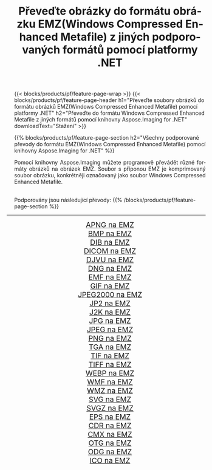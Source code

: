 ﻿---
title: Převeďte obrázky do formátu obrázku EMZ(Windows Compressed Enhanced Metafile) z jiných podporovaných formátů pomocí platformy .NET 
weight: 3920
url: /cs/net/conversion/to/emz/ 
lang: cs
langdirlevel: 2
locales: zh-hans,ja,it,ru,de,es,fr,nl,id,lt,pl,pt,vi,tr,ko,zh-hant,ar,hi,th,sv,cs,uk,he
description: Pomocí knihovny Aspose.Imaging for .NET je snadné převést do formátu EMZ(Windows Compressed Enhanced Metafile) z jiných podporovaných formátů obrázků
---

{{< blocks/products/pf/feature-page-wrap >}}
{{< blocks/products/pf/feature-page-header h1="Převeďte soubory obrázků do formátu obrázků EMZ(Windows Compressed Enhanced Metafile) pomocí platformy .NET" h2="Převeďte do formátu Windows Compressed Enhanced Metafile z jiných formátů pomocí knihovny Aspose.Imaging for .NET" downloadText="Stažení" >}}


{{% blocks/products/pf/feature-page-section  h2="Všechny podporované převody do formátu EMZ(Windows Compressed Enhanced Metafile) pomocí knihovny Aspose.Imaging for .NET" %}}
<p align=justify>Pomocí knihovny Aspose.Imaging můžete programově převádět různé formáty obrázků na obrázek EMZ. Soubor s příponou EMZ je komprimovaný soubor obrázku, konkrétněji označovaný jako soubor Windows Compressed Enhanced Metafile.</p>
<br/>
Podporovány jsou následující převody:
{{% /blocks/products/pf/feature-page-section %}}
<div class="container-fluid productfamilypage bg-gray">
    <div class="convertypes bg-gray agp-content section">
        <div class="container">
		<hr style="margin-left:-20px;"/>
		<div class="row other-converters" style="gap: 10px;font-size: 19px;text-align:center;">
		    <div class='col-md-2 other-converter remove-lp remove-rp'><a href="/imaging/cs/net/conversion/apng-to-emz/" style="padding:15px;">APNG na EMZ</a></div>
<div class='col-md-2 other-converter remove-lp remove-rp'><a href="/imaging/cs/net/conversion/bmp-to-emz/" style="padding:15px;">BMP na EMZ</a></div>
<div class='col-md-2 other-converter remove-lp remove-rp'><a href="/imaging/cs/net/conversion/dib-to-emz/" style="padding:15px;">DIB na EMZ</a></div>
<div class='col-md-2 other-converter remove-lp remove-rp'><a href="/imaging/cs/net/conversion/dicom-to-emz/" style="padding:15px;">DICOM na EMZ</a></div>
<div class='col-md-2 other-converter remove-lp remove-rp'><a href="/imaging/cs/net/conversion/djvu-to-emz/" style="padding:15px;">DJVU na EMZ</a></div>
<div class='col-md-2 other-converter remove-lp remove-rp'><a href="/imaging/cs/net/conversion/dng-to-emz/" style="padding:15px;">DNG na EMZ</a></div>
<div class='col-md-2 other-converter remove-lp remove-rp'><a href="/imaging/cs/net/conversion/emf-to-emz/" style="padding:15px;">EMF na EMZ</a></div>
<div class='col-md-2 other-converter remove-lp remove-rp'><a href="/imaging/cs/net/conversion/gif-to-emz/" style="padding:15px;">GIF na EMZ</a></div>
<div class='col-md-2 other-converter remove-lp remove-rp'><a href="/imaging/cs/net/conversion/jpeg2000-to-emz/" style="padding:15px;">JPEG2000 na EMZ</a></div>
<div class='col-md-2 other-converter remove-lp remove-rp'><a href="/imaging/cs/net/conversion/jp2-to-emz/" style="padding:15px;">JP2 na EMZ</a></div>
<div class='col-md-2 other-converter remove-lp remove-rp'><a href="/imaging/cs/net/conversion/j2k-to-emz/" style="padding:15px;">J2K na EMZ</a></div>
<div class='col-md-2 other-converter remove-lp remove-rp'><a href="/imaging/cs/net/conversion/jpg-to-emz/" style="padding:15px;">JPG na EMZ</a></div>
<div class='col-md-2 other-converter remove-lp remove-rp'><a href="/imaging/cs/net/conversion/jpeg-to-emz/" style="padding:15px;">JPEG na EMZ</a></div>
<div class='col-md-2 other-converter remove-lp remove-rp'><a href="/imaging/cs/net/conversion/png-to-emz/" style="padding:15px;">PNG na EMZ</a></div>
<div class='col-md-2 other-converter remove-lp remove-rp'><a href="/imaging/cs/net/conversion/tga-to-emz/" style="padding:15px;">TGA na EMZ</a></div>
<div class='col-md-2 other-converter remove-lp remove-rp'><a href="/imaging/cs/net/conversion/tif-to-emz/" style="padding:15px;">TIF na EMZ</a></div>
<div class='col-md-2 other-converter remove-lp remove-rp'><a href="/imaging/cs/net/conversion/tiff-to-emz/" style="padding:15px;">TIFF na EMZ</a></div>
<div class='col-md-2 other-converter remove-lp remove-rp'><a href="/imaging/cs/net/conversion/webp-to-emz/" style="padding:15px;">WEBP na EMZ</a></div>
<div class='col-md-2 other-converter remove-lp remove-rp'><a href="/imaging/cs/net/conversion/wmf-to-emz/" style="padding:15px;">WMF na EMZ</a></div>
<div class='col-md-2 other-converter remove-lp remove-rp'><a href="/imaging/cs/net/conversion/wmz-to-emz/" style="padding:15px;">WMZ na EMZ</a></div>
<div class='col-md-2 other-converter remove-lp remove-rp'><a href="/imaging/cs/net/conversion/svg-to-emz/" style="padding:15px;">SVG na EMZ</a></div>
<div class='col-md-2 other-converter remove-lp remove-rp'><a href="/imaging/cs/net/conversion/svgz-to-emz/" style="padding:15px;">SVGZ na EMZ</a></div>
<div class='col-md-2 other-converter remove-lp remove-rp'><a href="/imaging/cs/net/conversion/eps-to-emz/" style="padding:15px;">EPS na EMZ</a></div>
<div class='col-md-2 other-converter remove-lp remove-rp'><a href="/imaging/cs/net/conversion/cdr-to-emz/" style="padding:15px;">CDR na EMZ</a></div>
<div class='col-md-2 other-converter remove-lp remove-rp'><a href="/imaging/cs/net/conversion/cmx-to-emz/" style="padding:15px;">CMX na EMZ</a></div>
<div class='col-md-2 other-converter remove-lp remove-rp'><a href="/imaging/cs/net/conversion/otg-to-emz/" style="padding:15px;">OTG na EMZ</a></div>
<div class='col-md-2 other-converter remove-lp remove-rp'><a href="/imaging/cs/net/conversion/odg-to-emz/" style="padding:15px;">ODG na EMZ</a></div>
<div class='col-md-2 other-converter remove-lp remove-rp'><a href="/imaging/cs/net/conversion/ico-to-emz/" style="padding:15px;">ICO na EMZ</a></div>
                </div>
        </div>
    </div>
</div>
<br/>

